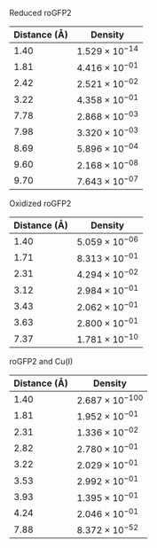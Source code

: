 Reduced roGFP2

| Distance (Å) | Density |
|-----------|-----------|
| 1.40 | $1.529 \times 10^{-14}$ |
| 1.81 | $4.416 \times 10^{-01}$ |
| 2.42 | $2.521 \times 10^{-02}$ |
| 3.22 | $4.358 \times 10^{-01}$ |
| 7.78 | $2.868 \times 10^{-03}$ |
| 7.98 | $3.320 \times 10^{-03}$ |
| 8.69 | $5.896 \times 10^{-04}$ |
| 9.60 | $2.168 \times 10^{-08}$ |
| 9.70 | $7.643 \times 10^{-07}$ |

Oxidized roGFP2

| Distance (Å) | Density |
|-----------|-----------|
| 1.40 | $5.059 \times 10^{-06}$ |
| 1.71 | $8.313 \times 10^{-01}$ |
| 2.31 | $4.294 \times 10^{-02}$ |
| 3.12 | $2.984 \times 10^{-01}$ |
| 3.43 | $2.062 \times 10^{-01}$ |
| 3.63 | $2.800 \times 10^{-01}$ |
| 7.37 | $1.781 \times 10^{-10}$ |

roGFP2 and Cu(I)

| Distance (Å) | Density |
|-----------|-----------|
| 1.40 | $2.687 \times 10^{-100}$ |
| 1.81 | $1.952 \times 10^{-01}$ |
| 2.31 | $1.336 \times 10^{-02}$ |
| 2.82 | $2.780 \times 10^{-01}$ |
| 3.22 | $2.029 \times 10^{-01}$ |
| 3.53 | $2.992 \times 10^{-01}$ |
| 3.93 | $1.395 \times 10^{-01}$ |
| 4.24 | $2.046 \times 10^{-01}$ |
| 7.88 | $8.372 \times 10^{-52}$ |
